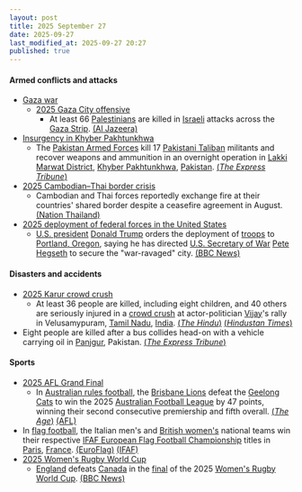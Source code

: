 ```yaml
---
layout: post
title: 2025 September 27
date: 2025-09-27
last_modified_at: 2025-09-27 20:27
published: true
---
```



#### Armed conflicts and attacks

* [Gaza war](https://en.wikipedia.org/wiki/Gaza_war "Gaza war")
  * [2025 Gaza City offensive](https://en.wikipedia.org/wiki/2025_Gaza_City_offensive "2025 Gaza City offensive")
    * At least 66 [Palestinians](https://en.wikipedia.org/wiki/Palestinians "Palestinians") are killed in [Israeli](https://en.wikipedia.org/wiki/IDF "IDF") attacks across the [Gaza Strip](https://en.wikipedia.org/wiki/Gaza_Strip "Gaza Strip"). [(Al Jazeera)](https://www.aljazeera.com/news/liveblog/2025/9/27/live-israel-launches-series-of-early-attacks-on-palestinians-in-gaza)
* [Insurgency in Khyber Pakhtunkhwa](https://en.wikipedia.org/wiki/Insurgency_in_Khyber_Pakhtunkhwa "Insurgency in Khyber Pakhtunkhwa")
  * The [Pakistan Armed Forces](https://en.wikipedia.org/wiki/Pakistan_Armed_Forces "Pakistan Armed Forces") kill 17 [Pakistani Taliban](https://en.wikipedia.org/wiki/Pakistani_Taliban "Pakistani Taliban") militants and recover weapons and ammunition in an overnight operation in [Lakki Marwat District](https://en.wikipedia.org/wiki/Lakki_Marwat_District "Lakki Marwat District"), [Khyber Pakhtunkhwa](https://en.wikipedia.org/wiki/Khyber_Pakhtunkhwa "Khyber Pakhtunkhwa"), [Pakistan](https://en.wikipedia.org/wiki/Pakistan "Pakistan"). [(*The Express Tribune*)](https://tribune.com.pk/story/2569281/security-forces-kill-17-terrorists-in-lakki-marwat-ibo-ispr)
* [2025 Cambodian–Thai border crisis](https://en.wikipedia.org/wiki/2025_Cambodian%E2%80%93Thai_border_crisis "2025 Cambodian–Thai border crisis")
  * Cambodian and Thai forces reportedly exchange fire at their countries' shared border despite a ceasefire agreement in August. [(Nation Thailand)](https://www.nationthailand.com/news/general/40056006)
* [2025 deployment of federal forces in the United States](https://en.wikipedia.org/wiki/2025_deployment_of_federal_forces_in_the_United_States "2025 deployment of federal forces in the United States")
  * [U.S. president](https://en.wikipedia.org/wiki/President_of_the_United_States "President of the United States") [Donald Trump](https://en.wikipedia.org/wiki/Donald_Trump "Donald Trump") orders the deployment of [troops](https://en.wikipedia.org/wiki/United_States_Armed_Forces "United States Armed Forces") to [Portland, Oregon](https://en.wikipedia.org/wiki/Portland%2C_Oregon "Portland, Oregon"), saying he has directed [U.S. Secretary of War](https://en.wikipedia.org/wiki/United_States_Secretary_of_Defense "United States Secretary of Defense") [Pete Hegseth](https://en.wikipedia.org/wiki/Pete_Hegseth "Pete Hegseth") to secure the "war-ravaged" city. [(BBC News)](https://www.bbc.co.uk/news/articles/cddmn6ge6e2o)

#### Disasters and accidents

* [2025 Karur crowd crush](https://en.wikipedia.org/wiki/2025_Karur_crowd_crush "2025 Karur crowd crush")
  * At least 36 people are killed, including eight children, and 40 others are seriously injured in a [crowd crush](https://en.wikipedia.org/wiki/Crowd_crush "Crowd crush") at actor-politician [Vijay](https://en.wikipedia.org/wiki/Vijay_%28actor%29 "Vijay (actor)")'s rally in Velusamypuram, [Tamil Nadu](https://en.wikipedia.org/wiki/Tamil_Nadu "Tamil Nadu"), [India](https://en.wikipedia.org/wiki/India "India"). [(*The Hindu*)](https://www.thehindu.com/news/national/tamil-nadu/tvk-vijay-rally-karur-updates-on-september-27-2025/article70102676.ece) [(*Hindustan Times*)](https://www.hindustantimes.com/india-news/massive-tragedy-in-tamil-nadu-as-31-dead-at-vijays-karur-rally-in-stampede-like-crush-latest-updates-101758989763650.html)
* Eight people are killed after a bus collides head-on with a vehicle carrying oil in [Panjgur](https://en.wikipedia.org/wiki/Panjgur "Panjgur"), Pakistan. [(*The Express Tribune*)](https://tribune.com.pk/story/2569275/eight-killed-as-bus-collides-with-iranian-oil-vehicle-in-panjgur)

#### Sports

* [2025 AFL Grand Final](https://en.wikipedia.org/wiki/2025_AFL_Grand_Final "2025 AFL Grand Final")
  * In [Australian rules football](https://en.wikipedia.org/wiki/Australian_rules_football "Australian rules football"), the [Brisbane Lions](https://en.wikipedia.org/wiki/Brisbane_Lions "Brisbane Lions") defeat the [Geelong Cats](https://en.wikipedia.org/wiki/Geelong_Football_Club "Geelong Football Club") to win the 2025 [Australian Football League](https://en.wikipedia.org/wiki/Australian_Football_League "Australian Football League") by 47 points, winning their second consecutive premiership and fifth overall. [(*The Age*)](https://www.theage.com.au/sport/afl/roar-elation-brisbane-lions-go-back-to-back-to-win-2025-premiership-20250927-p5myc6.html) [(AFL)](https://www.afl.com.au/news/1431050/brisbane-lions-blitz-over-geelong-cats-in-2025-grand-final-seals-back-to-back-flags)
* In [flag football](https://en.wikipedia.org/wiki/Flag_football "Flag football"), the Italian men's and [British women's](https://en.wikipedia.org/wiki/Great_Britain_women%27s_national_flag_football_team "Great Britain women's national flag football team") national teams win their respective [IFAF European Flag Football Championship](https://en.wikipedia.org/wiki/IFAF_European_Flag_Football_Championship "IFAF European Flag Football Championship") titles in [Paris](https://en.wikipedia.org/wiki/Paris "Paris"), [France](https://en.wikipedia.org/wiki/France "France"). [(EuroFlag)](https://euroflag2025.com/en/live-scores/) [(IFAF)](https://www.americanfootball.sport/2025/09/27/euro-flag-finals-men/)
* [2025 Women's Rugby World Cup](https://en.wikipedia.org/wiki/2025_Women%27s_Rugby_World_Cup "2025 Women's Rugby World Cup")
  * [England](https://en.wikipedia.org/wiki/England_women%27s_national_rugby_union_team "England women's national rugby union team") defeats [Canada](https://en.wikipedia.org/wiki/Canada_women%27s_national_rugby_union_team "Canada women's national rugby union team") in the [final](https://en.wikipedia.org/wiki/2025_Women%27s_Rugby_World_Cup_final "2025 Women's Rugby World Cup final") of the 2025 [Women's Rugby World Cup](https://en.wikipedia.org/wiki/Women%27s_Rugby_World_Cup "Women's Rugby World Cup"). [(BBC News)](https://www.bbc.com/sport/rugby-union/articles/czjvgj81y2mo)
